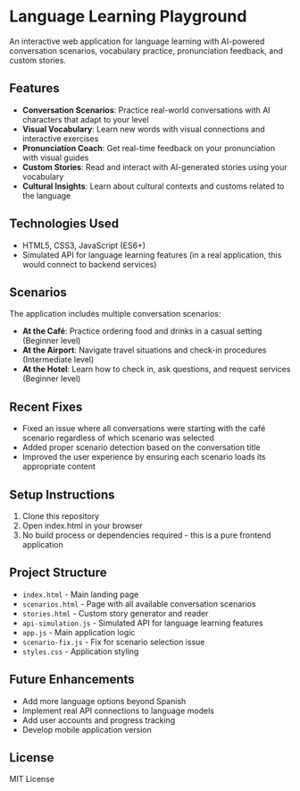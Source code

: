 # Language Learning Playground

An interactive web application for language learning with AI-powered conversation scenarios, vocabulary practice, pronunciation feedback, and custom stories.

## Features

- **Conversation Scenarios**: Practice real-world conversations with AI characters that adapt to your level
- **Visual Vocabulary**: Learn new words with visual connections and interactive exercises
- **Pronunciation Coach**: Get real-time feedback on your pronunciation with visual guides
- **Custom Stories**: Read and interact with AI-generated stories using your vocabulary
- **Cultural Insights**: Learn about cultural contexts and customs related to the language

## Technologies Used

- HTML5, CSS3, JavaScript (ES6+)
- Simulated API for language learning features (in a real application, this would connect to backend services)

## Scenarios

The application includes multiple conversation scenarios:

- **At the Café**: Practice ordering food and drinks in a casual setting (Beginner level)
- **At the Airport**: Navigate travel situations and check-in procedures (Intermediate level)
- **At the Hotel**: Learn how to check in, ask questions, and request services (Beginner level)

## Recent Fixes

- Fixed an issue where all conversations were starting with the café scenario regardless of which scenario was selected
- Added proper scenario detection based on the conversation title
- Improved the user experience by ensuring each scenario loads its appropriate content

## Setup Instructions

1. Clone this repository
2. Open index.html in your browser
3. No build process or dependencies required - this is a pure frontend application

## Project Structure

- `index.html` - Main landing page
- `scenarios.html` - Page with all available conversation scenarios
- `stories.html` - Custom story generator and reader
- `api-simulation.js` - Simulated API for language learning features
- `app.js` - Main application logic
- `scenario-fix.js` - Fix for scenario selection issue
- `styles.css` - Application styling

## Future Enhancements

- Add more language options beyond Spanish
- Implement real API connections to language models
- Add user accounts and progress tracking
- Develop mobile application version

## License

MIT License
